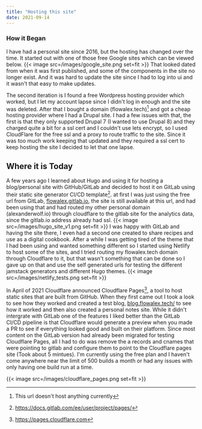 ```yaml
---
title: "Hosting this site"
date: 2021-09-14
---
```

### How it Began
I have had a personal site since 2016, but the hosting has changed over the time.  It started out with one of those free Google sites which can be viewed below.
{{< image src=/images/google_site.png  set=fit >}}
That looked dated from when it was first published, and some of the components in the site no longer exist. And it was hard to update the site since I had to log into ui and it wasn't that easy to make updates.

The second iteration is I found a free Wordpress hosting provider which worked, but I let my account lapse since I didn't log in enough and the site was deleted.  After that I bought a domain (flowalex.tech)[^1] and got a cheap hosting provider where I had a Drupal site.  I had a few issues with that, the first is that they only supported Drupal 7 (I wanted to use Drupal 8) and they charged quite a bit for a ssl cert and I couldn't use lets encrypt, so I used CloudFlare for the free ssl and a proxy to route traffic to the site.  Since it was too much work keeping that updated and they required a ssl cert to keep hosting the site I decided to let that one lapse.

## Where it is Today
 A few years ago I learned about Hugo and using it for hosting a blog/personal site with GitHub/GitLab and decided to host it on GitLab using their static site generator CI/CD template[^2]. at first I was just using the free url from GitLab, [flowalex.gitlab.io](https://flowalex.gitlab.io), the site is still available at this url, and had been using that and had routed my other personal domain (alexanderwolf.io) through cloudflare to the gitlab site for the analytics data, since the gitlab.io address already had ssl.
{{< image src=/images/hugo_site_v1.png  set=fit >}}
I was happy with GitLab and having the site there, I even had a second one created to share recipes and use as a digital cookbook.  After a while I was getting tired of the theme that I had been using and wanted something different so I started using Netlify to host some of the sites, and I tried routing my flowalex.tech domain through Cloudflare to it, but that wasn't something that can be done so I gave up on that and use the self generated urls for testing the different jamstack generators and different Hugo themes.
{{< image src=/images/netlify_tests.png  set=fit >}}

In April of 2021 Cloudflare announced Cloudflare Pages[^3], a tool to host static sites that are built from GitHub.  When they first came out I took a look to see how they worked and created a test blog, [blog.flowalex.tech/](https://blog.flowalex.tech/) to see how it worked and then also created a personal notes site.  While it didn't intergrate with GitLab one of the features I liked better than the GitLab CI/CD pipeline is that Cloudflare would generate a preview when you made a PR to see if everything looked good and built on their platform.  Since most content on the GitLab version had already been migrated for testing Cloudflare Pages, all I had to do was remove the a records and cnames that were pointing to gitlab and configure them to point to the Cloudflare pages site (Took about 5 mintues). I'm currently using the free plan and I haven't come anywhere near the limit of 500 builds a month or had any issues with only having one build run at a time.

{{< image src=/images/cloudflare_pages.png  set=fit >}}

[^1]: This url doesn't host anything currently
[^2]:https://docs.gitlab.com/ee/user/project/pages/
[^3]: https://pages.cloudflare.com

